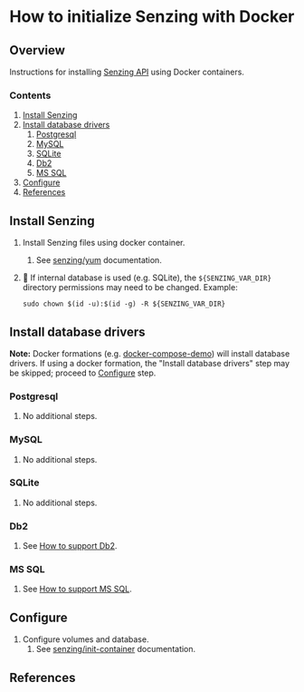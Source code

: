 # How to initialize Senzing with Docker

## Overview

Instructions for installing [Senzing API](../WHATIS/senzing-api.md)
using Docker containers.

### Contents

1. [Install Senzing](#install-senzing)
1. [Install database drivers](#install-database-drivers)
    1. [Postgresql](#postgresql)
    1. [MySQL](#mysql)
    1. [SQLite](#sqlite)
    1. [Db2](#db2)
    1. [MS SQL](#ms-sql)
1. [Configure](#configure)
1. [References](#references)

## Install Senzing

1. Install Senzing files using docker container.
    1. See [senzing/yum](https://github.com/Senzing/docker-yum) documentation.

1. :thinking:
   If internal database is used (e.g. SQLite), the `${SENZING_VAR_DIR}` directory permissions may need to be changed.
   Example:

    ```console
    sudo chown $(id -u):$(id -g) -R ${SENZING_VAR_DIR}
    ```

## Install database drivers

**Note:**
Docker formations
(e.g. [docker-compose-demo](https://github.com/Senzing/docker-compose-demo))
will install database drivers.
If using a docker formation, the "Install database drivers" step may be skipped;
proceed to [Configure](#configure) step.

### Postgresql

1. No additional steps.

### MySQL

1. No additional steps.

### SQLite

1. No additional steps.

### Db2

1. See [How to support Db2](support-db2.md).

### MS SQL

1. See [How to support MS SQL](support-mssql.md).

## Configure

1. Configure volumes and database.
    1. See [senzing/init-container](https://github.com/Senzing/docker-init-container) documentation.

## References
